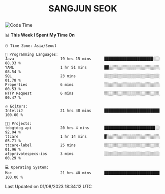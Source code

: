 <h1>
 <p align="center">
   SANGJUN SEOK
 </p>
</h1>

<!--START_SECTION:waka-->
![Code Time](http://img.shields.io/badge/Code%20Time-2%2C729%20hrs%2056%20mins-blue)

📊 **This Week I Spent My Time On** 

```text
🕑︎ Time Zone: Asia/Seoul

💬 Programming Languages: 
Java                     19 hrs 15 mins      ██████████████████████░░░   88.33 % 
YAML                     1 hr 51 mins        ██░░░░░░░░░░░░░░░░░░░░░░░   08.54 % 
SQL                      23 mins             ░░░░░░░░░░░░░░░░░░░░░░░░░   01.78 % 
Properties               6 mins              ░░░░░░░░░░░░░░░░░░░░░░░░░   00.53 % 
HTTP Request             6 mins              ░░░░░░░░░░░░░░░░░░░░░░░░░   00.47 % 

🔥 Editors: 
IntelliJ                 21 hrs 48 mins      █████████████████████████   100.00 % 

🐱‍💻 Projects: 
tdogtdog-api             20 hrs 4 mins       ███████████████████████░░   92.04 % 
ttcare                   1 hr 14 mins        █░░░░░░░░░░░░░░░░░░░░░░░░   05.71 % 
ttcare-label             25 mins             ░░░░░░░░░░░░░░░░░░░░░░░░░   01.96 % 
afpprivatespecs-ios      3 mins              ░░░░░░░░░░░░░░░░░░░░░░░░░   00.29 % 

💻 Operating System: 
Mac                      21 hrs 48 mins      █████████████████████████   100.00 % 
```


 Last Updated on 01/08/2023 18:34:12 UTC
<!--END_SECTION:waka-->
